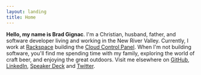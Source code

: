 ```yaml
---
layout: landing
title: Home
---
```


**Hello, my name is Brad Gignac**. I'm a Christian, husband, father, and software
developer living and working in the New River Valley. Currently, I work at
[Rackspace](https://www.rackspace.com) building the [Cloud Control Panel](https://mycloud.rackspace.com).
When I'm not building software, you'll find me spending time with my family,
exploring the world of craft beer, and enjoying the great outdoors. Visit me
elsewhere on [GitHub](https://github.com/bradgignac), [LinkedIn](https://linkedin.com/in/bradgignac),
[Speaker Deck](https://speakerdeck.com/bradgignac) and [Twitter](https://twitter.com/bradgignac).
